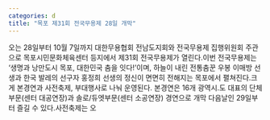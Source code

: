 ```yaml
---
categories: d
title: "목포 제31회 전국무용제 28일 개막"
---
```

오는 28일부터 10월 7일까지 대한무용협회 전남도지회와 전국무용제 집행위원회 주관으로 목포시민문화체육센터 등지에서 제31회 전국무용제가 열린다.이번 전국무용제는 ‘생명과 낭만도시 목포, 대한민국 춤을 잇다!’이며, 하늘이 내린 전통춤꾼 우봉 이매방 선생과 한국 발레의 선구자 홍정희 선생의 정신이 면면히 전해지는 목포에서 펼쳐진다.크게 본경연과 사전축제, 부대행사로 나눠 운영된다. 본경연은 16개 광역시․도 대표의 단체부문(센터 대공연장)과 솔로/듀엣부문(센터 소공연장) 경연으로 개막 다음날인 29일부터 즐길 수 있다.사전축제는 오